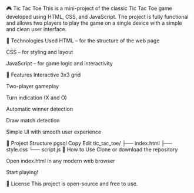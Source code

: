 🎮 Tic Tac Toe
This is a mini-project of the classic Tic Tac Toe game developed using HTML, CSS, and JavaScript. The project is fully functional and allows two players to play the game on a single device with a simple and clean user interface.

🔧 Technologies Used
HTML – for the structure of the web page

CSS – for styling and layout

JavaScript – for game logic and interactivity

🎯 Features
Interactive 3x3 grid

Two-player gameplay

Turn indication (X and O)

Automatic winner detection

Draw match detection

Simple UI with smooth user experience


📁 Project Structure
pgsql
Copy
Edit
tic_tac_toe/
├── index.html
├── style.css
└── script.js
📌 How to Use
Clone or download the repository

Open index.html in any modern web browser

Start playing!

📜 License
This project is open-source and free to use.
